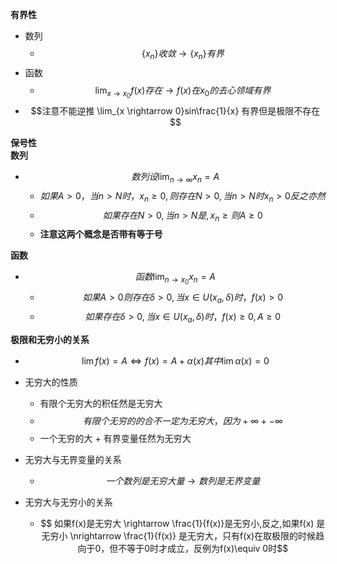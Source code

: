 **有界性**
- 数列
  - $$ \{x_n\}收敛 \rightarrow \{x_n\}有界$$
- 函数
  - $$ \lim_{x \rightarrow x_0}f(x)存在 \rightarrow f(x)在x_0的去心领域有界$$  
- $$注意不能逆推 \lim_{x \rightarrow 0}sin\frac{1}{x} 有界但是极限不存在$$
 
**保号性**  
**数列**
- $$数列设 \lim_{n \rightarrow \infty}x_n = A$$
  - $$如果A>0，当n>N 时，x_n \ge 0,则存在N>0,当n>N时 x_n >0 反之亦然$$
  - $$如果存在N>0,当n>N是,x_n \ge 则 A
  \ge 0$$
  - **注意这两个概念是否带有等于号**   
 
**函数**
- $$函数 \lim_{n\rightarrow x_0}x_n = A$$
  - $$如果A>0 则存在 \delta>0,当 x\in U(x_a,\delta)时，f(x) > 0$$
  - $$如果存在\delta>0,当x\in U(x_a,\delta)时，f(x) \ge0, A \ge0$$  

**极限和无穷小的关系**  
  - $$\lim f(x) = A \Leftrightarrow f(x) = A+\alpha(x) 其中 \lim\alpha(x) = 0$$

- 无穷大的性质
  - 有限个无穷大的积任然是无穷大
  - $$ 有限个无穷的的合不一定为无穷大，因为 +\infty + -\infty $$
  - 一个无穷的大 + 有界变量任然为无穷大

- 无穷大与无界变量的关系
  - $$一个数列是无穷大量 \rightarrow 数列是无界变量$$

- 无穷大与无穷小的关系
  - $$ 如果f(x)是无穷大 \rightarrow \frac{1}{f(x)}是无穷小,反之,如果f(x) 是无穷小 \nrightarrow \frac{1}{f(x)} 是无穷大，只有f(x)在取极限的时候趋向于0，但不等于0时才成立，反例为f(x)\equiv 0时$$